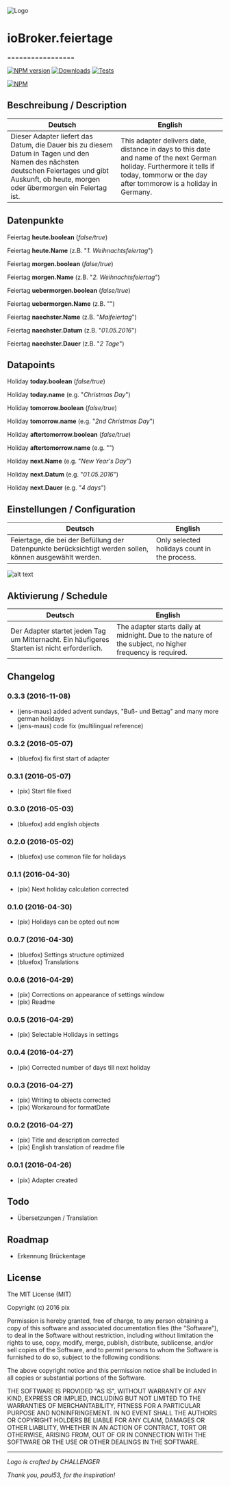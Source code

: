 ![Logo](admin/feiertage.png)
# ioBroker.feiertage
=================

[![NPM version](http://img.shields.io/npm/v/iobroker.feiertage.svg)](https://www.npmjs.com/package/iobroker.feiertage)
[![Downloads](https://img.shields.io/npm/dm/iobroker.feiertage.svg)](https://www.npmjs.com/package/iobroker.feiertage)
[![Tests](https://travis-ci.org/ioBroker/ioBroker.feiertage.svg?branch=master)](https://travis-ci.org/ioBroker/ioBroker.feiertage)

[![NPM](https://nodei.co/npm/iobroker.feiertage.png?downloads=true)](https://nodei.co/npm/iobroker.feiertage/)

## Beschreibung / Description
Deutsch  | English
------------- | -------------
Dieser Adapter liefert das Datum, die Dauer bis zu diesem Datum in Tagen und den Namen des nächsten deutschen Feiertages und gibt Auskunft, ob heute, morgen oder übermorgen ein Feiertag ist.  | This adapter delivers date, distance in days to this date and name of the next German holiday. Furthermore it tells if today, tommorw or the day after tommorow is a holiday in Germany.



##  Datenpunkte

Feiertag __heute.boolean__  (*false/true*)

Feiertag __heute.Name__  (z.B. "*1. Weihnachtsfeiertag*")

Feiertag __morgen.boolean__  (*false/true*)

Feiertag __morgen.Name__  (z.B. "*2. Weihnachtsfeiertag*")

Feiertag __uebermorgen.boolean__  (*false/true*)

Feiertag __uebermorgen.Name__  (z.B. "")

Feiertag __naechster.Name__  (z.B. "*Maifeiertag*")

Feiertag __naechster.Datum__  (z.B. "*01.05.2016*")

Feiertag __naechster.Dauer__  (z.B. "*2 Tage*")

##  Datapoints

Holiday __today.boolean__  (*false/true*)

Holiday __today.name__  (e.g. "*Christmas Day*")

Holiday __tomorrow.boolean__  (*false/true*)

Holiday __tomorrow.name__  (e.g. "*2nd Christmas Day*")

Holiday __aftertomorrow.boolean__  (*false/true*)

Holiday __aftertomorrow.name__  (e.g. "")

Holiday __next.Name__  (e.g. "*New Year's Day*")

Holiday __next.Datum__  (e.g. "*01.05.2016*")

Holiday __next.Dauer__  (e.g. "*4 days*")

## Einstellungen / Configuration
Deutsch  | English
------------- | -------------
Feiertage, die bei der Befüllung der Datenpunkte berücksichtigt werden sollen, können ausgewählt werden. | Only selected holidays count in the process.

![alt text](img/SettingScreenshot.jpg "Screenshot Settings")


## Aktivierung / Schedule
Deutsch  | English
------------- | -------------
Der Adapter startet jeden Tag um Mitternacht. Ein häufigeres Starten ist nicht erforderlich. | The adapter starts daily at midnight. Due to the nature of the subject, no higher frequency is required.

## Changelog
### 0.3.3 (2016-11-08)
* (jens-maus) added advent ѕundays, "Buß- und Bettag" and many more german holidays
* (jens-maus) code fix (multilingual reference)

### 0.3.2 (2016-05-07)
* (bluefox) fix first start of adapter

### 0.3.1 (2016-05-07)
* (pix) Start file fixed

### 0.3.0 (2016-05-03)
* (bluefox) add english objects

### 0.2.0 (2016-05-02)
* (bluefox) use common file for holidays

### 0.1.1 (2016-04-30)
* (pix) Next holiday calculation corrected

### 0.1.0 (2016-04-30)
* (pix) Holidays can be opted out now

### 0.0.7 (2016-04-30)
* (bluefox) Settings structure optimized
* (bluefox) Translations

### 0.0.6 (2016-04-29)
* (pix) Corrections on appearance of settings window
* (pix) Readme

### 0.0.5 (2016-04-29)
* (pix) Selectable Holidays in settings

### 0.0.4 (2016-04-27)
* (pix) Corrected number of days till next holiday

### 0.0.3 (2016-04-27)
* (pix) Writing to objects corrected
* (pix) Workaround for formatDate

### 0.0.2 (2016-04-27)
* (pix) Title and description corrected
* (pix) English translation of readme file

### 0.0.1 (2016-04-26)
* (pix) Adapter created

## Todo
* Übersetzungen / Translation

## Roadmap
* Erkennung Brückentage

## License

The MIT License (MIT)

Copyright (c) 2016 pix

Permission is hereby granted, free of charge, to any person obtaining a copy
of this software and associated documentation files (the "Software"), to deal
in the Software without restriction, including without limitation the rights
to use, copy, modify, merge, publish, distribute, sublicense, and/or sell
copies of the Software, and to permit persons to whom the Software is
furnished to do so, subject to the following conditions:

The above copyright notice and this permission notice shall be included in all
copies or substantial portions of the Software.

THE SOFTWARE IS PROVIDED "AS IS", WITHOUT WARRANTY OF ANY KIND, EXPRESS OR
IMPLIED, INCLUDING BUT NOT LIMITED TO THE WARRANTIES OF MERCHANTABILITY,
FITNESS FOR A PARTICULAR PURPOSE AND NONINFRINGEMENT. IN NO EVENT SHALL THE
AUTHORS OR COPYRIGHT HOLDERS BE LIABLE FOR ANY CLAIM, DAMAGES OR OTHER
LIABILITY, WHETHER IN AN ACTION OF CONTRACT, TORT OR OTHERWISE, ARISING FROM,
OUT OF OR IN CONNECTION WITH THE SOFTWARE OR THE USE OR OTHER DEALINGS IN THE
SOFTWARE.

---
*Logo is crafted by CHALLENGER*

*Thank you, paul53, for the inspiration!*
